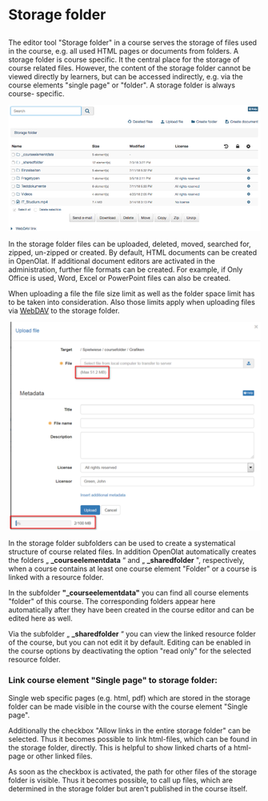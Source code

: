 # Storage folder

##

The editor tool "Storage folder" in a course serves the storage of files used
in the course, e.g. all used HTML pages or documents from folders. A storage
folder is course specific. It the central place for the storage of course
related files. However, the content of the storage folder cannot be viewed
directly by learners, but can be accessed indirectly, e.g. via the course
elements "single page" or "folder". A storage folder is always course-
specific.  

![](assets/Storagefolder_01.png)

  

In the storage folder files can be uploaded, deleted, moved, searched for,
zipped, un-zipped or created. By default, HTML documents can be created in
OpenOlat. If additional document editors are activated in the administration,
further file formats can be created. For example, if Only Office is used,
Word, Excel or PowerPoint files can also be created.

When uploading a file the file size limit as well as the folder space limit
has to be taken into consideration. Also those limits apply when uploading
files via [WebDAV](../../manual_admin/administration/WebDAV.de.md) to the storage folder.

![](assets/upload_file.png)

  

In the storage folder subfolders can be used to create a systematical
structure of course related files. In addition OpenOlat automatically creates
the folders „ **_courseelementdata** “ and „ **_sharedfolder** ",
respectively, when a course contains at least one course element "Folder" or a
course is linked with a resource folder.

In the subfolder **"_courseelementdata"** you can find all course elements
"folder" of this course. The corresponding folders appear here automatically
after they have been created in the course editor and can be edited here as
well.

Via the subfolder „ **_sharedfolder** “ you can view the linked resource
folder of the course, but you can not edit it by default. Editing can be
enabled in the course options by deactivating the option "read only" for the
selected resource folder.

### Link course element "Single page" to storage folder:

Single web specific pages (e.g. html, pdf) which are stored in the storage
folder can be made visible in the course with the course element "Single
page".

Additionally the checkbox "Allow links in the entire storage folder" can be
selected. Thus it becomes possible to link html-files, which can be found in
the storage folder, directly. This is helpful to show linked charts of a html-
page or other linked files.

As soon as the checkbox is activated, the path for other files of the storage
folder is visible. Thus it becomes possible, to call up files, which are
determined in the storage folder but aren't published in the course itself.

